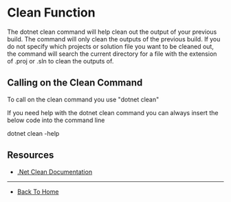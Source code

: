 # Clean Function
The dotnet clean command will help clean out the output of your previous build.
The command will only clean the outputs of the previous build.
If you do not specify which projects or solution file you want to be cleaned out, the command will search the current directory for a file with the extension of .proj or .sln to clean the outputs of.

## Calling on the Clean Command

To call on the clean command you use "dotnet clean"

If you need help with the dotnet clean command you can always insert the below code into the command line

dotnet clean -help

## Resources

- [.Net Clean Documentation](https://docs.microsoft.com/en-us/dotnet/core/tools/dotnet-clean)

---

- [Back To Home](../readme.md) 